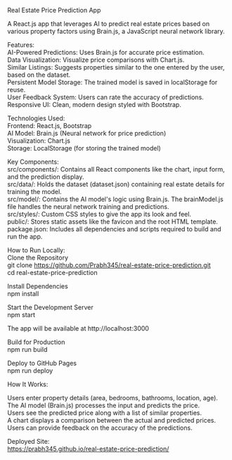 Real Estate Price Prediction App                               

A React.js app that leverages AI to predict real estate prices based on various property factors using Brain.js, a JavaScript neural network library.                     

Features:                                          
AI-Powered Predictions: Uses Brain.js for accurate price estimation.                     
Data Visualization: Visualize price comparisons with Chart.js.                         
Similar Listings: Suggests properties similar to the one entered by the user, based on the dataset.                    
Persistent Model Storage: The trained model is saved in localStorage for reuse.                                    
User Feedback System: Users can rate the accuracy of predictions.           
Responsive UI: Clean, modern design styled with Bootstrap.          

Technologies Used:            
Frontend: React.js, Bootstrap              
AI Model: Brain.js (Neural network for price prediction)           
Visualization: Chart.js              
Storage: LocalStorage (for storing the trained model)                

Key Components:                                      
src/components/: Contains all React components like the chart, input form, and the prediction display.         
src/data/: Holds the dataset (dataset.json) containing real estate details for training the model.                           
src/model/: Contains the AI model's logic using Brain.js. The brainModel.js file handles the neural network training and predictions.                     
src/styles/: Custom CSS styles to give the app its look and feel.                                
public/: Stores static assets like the favicon and the root HTML template.                  
package.json: Includes all dependencies and scripts required to build and run the app.               

How to Run Locally:               
Clone the Repository                   
git clone https://github.com/Prabh345/real-estate-price-prediction.git                     
cd real-estate-price-prediction               

Install Dependencies            
npm install                                 

Start the Development Server                               
npm start                     

The app will be available at http://localhost:3000                              

Build for Production                 
npm run build                

Deploy to GitHub Pages                          
npm run deploy               

How It Works:                        

Users enter property details (area, bedrooms, bathrooms, location, age).                                     
The AI model (Brain.js) processes the input and predicts the price.                          
Users see the predicted price along with a list of similar properties.                    
A chart displays a comparison between the actual and predicted prices.                                
Users can provide feedback on the accuracy of the predictions.                            

Deployed Site:                       
https://prabh345.github.io/real-estate-price-prediction/           

